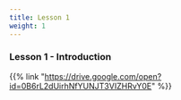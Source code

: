 ```yaml
---
title: Lesson 1
weight: 1
---
```


### Lesson 1 - Introduction

{{% link "https://drive.google.com/open?id=0B6rL2dUirhNfYUNJT3VIZHRvY0E" %}}
